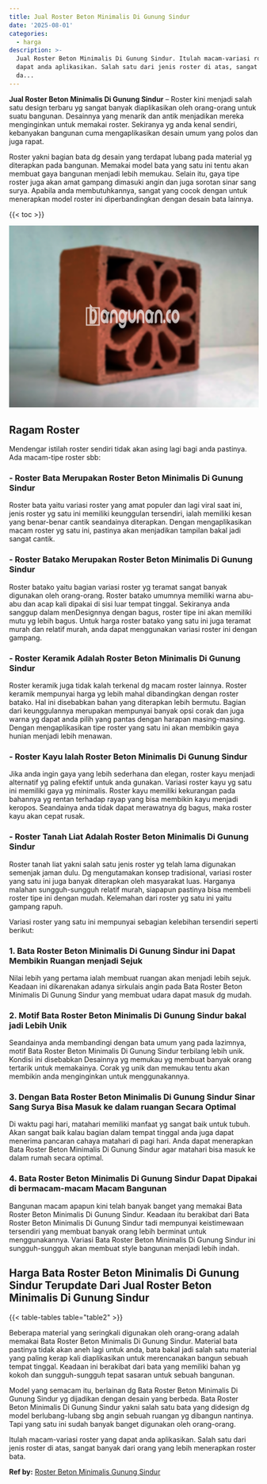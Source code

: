 ```yaml
---
title: Jual Roster Beton Minimalis Di Gunung Sindur
date: '2025-08-01'
categories:
  - harga
description: >-
  Jual Roster Beton Minimalis Di Gunung Sindur. Itulah macam-variasi roster yang
  dapat anda aplikasikan. Salah satu dari jenis roster di atas, sangat banyak
  da...
---
```


**Jual Roster Beton Minimalis Di Gunung Sindur** – Roster kini menjadi salah satu design terbaru yg sangat banyak diaplikasikan oleh orang-orang untuk suatu bangunan. Desainnya yang menarik dan antik menjadikan mereka menginginkan untuk memakai roster. Sekiranya yg anda kenal sendiri, kebanyakan bangunan cuma mengaplikasikan desain umum yang polos dan juga rapat.

Roster yakni bagian bata dg desain yang terdapat lubang pada material yg diterapkan pada bangunan. Memakai model bata yang satu ini tentu akan membuat gaya bangunan menjadi lebih memukau. Selain itu, gaya tipe roster juga akan amat gampang dimasuki angin dan juga sorotan sinar sang surya. Apabila anda membutuhkannya, sangat yang cocok dengan untuk menerapkan model roster ini diperbandingkan dengan desain bata lainnya.

{{< toc >}}

![Jual Roster Beton Minimalis Di Gunung Sindur](/images/bata-roster-minimalis-27.png)

## Ragam Roster

Mendengar istilah roster sendiri tidak akan asing lagi bagi anda pastinya. Ada macam-tipe roster sbb:

### \- Roster Bata Merupakan Roster Beton Minimalis Di Gunung Sindur

Roster bata yaitu variasi roster yang amat populer dan lagi viral saat ini, jenis roster yg satu ini memiliki keunggulan tersendiri, ialah memiliki kesan yang benar-benar cantik seandainya diterapkan. Dengan mengaplikasikan macam roster yg satu ini, pastinya akan menjadikan tampilan bakal jadi sangat cantik.

### \- Roster Batako Merupakan Roster Beton Minimalis Di Gunung Sindur

Roster batako yaitu bagian variasi roster yg teramat sangat banyak digunakan oleh orang-orang. Roster batako umumnya memiliki warna abu-abu dan acap kali dipakai di sisi luar tempat tinggal. Sekiranya anda sanggup dalam menDesignnya dengan bagus, roster tipe ini akan memiliki mutu yg lebih bagus. Untuk harga roster batako yang satu ini juga teramat murah dan relatif murah, anda dapat menggunakan variasi roster ini dengan gampang.

### \- Roster Keramik Adalah Roster Beton Minimalis Di Gunung Sindur

Roster keramik juga tidak kalah terkenal dg macam roster lainnya. Roster keramik mempunyai harga yg lebih mahal dibandingkan dengan roster batako. Hal ini disebabkan bahan yang diterapkan lebih bermutu. Bagian dari keunggulannya merupakan mempunyai banyak opsi corak dan juga warna yg dapat anda pilih yang pantas dengan harapan masing-masing. Dengan mengaplikasikan tipe roster yang satu ini akan membikin gaya hunian menjadi lebih menawan.

### \- Roster Kayu Ialah Roster Beton Minimalis Di Gunung Sindur

Jika anda ingin gaya yang lebih sederhana dan elegan, roster kayu menjadi alternatif yg paling efektif untuk anda gunakan. Variasi roster kayu yg satu ini memiliki gaya yg minimalis. Roster kayu memiliki kekurangan pada bahannya yg rentan terhadap rayap yang bisa membikin kayu menjadi keropos. Seandainya anda tidak dapat merawatnya dg bagus, maka roster kayu akan cepat rusak.

### \- Roster Tanah Liat Adalah Roster Beton Minimalis Di Gunung Sindur

Roster tanah liat yakni salah satu jenis roster yg telah lama digunakan semenjak jaman dulu. Dg mengutamakan konsep tradisional, variasi roster yang satu ini juga banyak diterapkan oleh masyarakat luas. Harganya malahan sungguh-sungguh relatif murah, siapapun pastinya bisa membeli roster tipe ini dengan mudah. Kelemahan dari roster yg satu ini yaitu gampang rapuh.

Variasi roster yang satu ini mempunyai sebagian kelebihan tersendiri seperti berikut:

### 1\. Bata Roster Beton Minimalis Di Gunung Sindur ini Dapat Membikin Ruangan menjadi Sejuk

Nilai lebih yang pertama ialah membuat ruangan akan menjadi lebih sejuk. Keadaan ini dikarenakan adanya sirkulais angin pada Bata Roster Beton Minimalis Di Gunung Sindur yang membuat udara dapat masuk dg mudah.

### 2\. Motif Bata Roster Beton Minimalis Di Gunung Sindur bakal jadi Lebih Unik

Seandainya anda membandingi dengan bata umum yang pada lazimnya, motif Bata Roster Beton Minimalis Di Gunung Sindur terbilang lebih unik. Kondisi ini disebabkan Desainnya yg memukau yg membuat banyak orang tertarik untuk memakainya. Corak yg unik dan memukau tentu akan membikin anda menginginkan untuk menggunakannya.

### 3\. Dengan Bata Roster Beton Minimalis Di Gunung Sindur Sinar Sang Surya Bisa Masuk ke dalam ruangan Secara Optimal

Di waktu pagi hari, matahari memiliki manfaat yg sangat baik untuk tubuh. Akan sangat baik kalau bagian dalam tempat tinggal anda juga dapat menerima pancaran cahaya matahari di pagi hari. Anda dapat menerapkan Bata Roster Beton Minimalis Di Gunung Sindur agar matahari bisa masuk ke dalam rumah secara optimal.

### 4\. Bata Roster Beton Minimalis Di Gunung Sindur Dapat Dipakai di bermacam-macam Macam Bangunan

Bangunan macam apapun kini telah banyak banget yang memakai Bata Roster Beton Minimalis Di Gunung Sindur. Keadaan itu berakibat dari Bata Roster Beton Minimalis Di Gunung Sindur tadi mempunyai keistimewaan tersendiri yang membuat banyak orang lebih berminat untuk menggunakannya. Variasi Bata Roster Beton Minimalis Di Gunung Sindur ini sungguh-sungguh akan membuat style bangunan menjadi lebih indah.

## Harga Bata Roster Beton Minimalis Di Gunung Sindur Terupdate Dari Jual Roster Beton Minimalis Di Gunung Sindur

{{< table-tables table="table2" >}}

Beberapa material yang seringkali digunakan oleh orang-orang adalah memakai Bata Roster Beton Minimalis Di Gunung Sindur. Material bata pastinya tidak akan aneh lagi untuk anda, bata bakal jadi salah satu material yang paling kerap kali diaplikasikan untuk merencanakan bangun sebuah tempat tinggal. Keadaan ini berakibat dari bata yang memiliki bahan yg kokoh dan sungguh-sungguh tepat sasaran untuk sebuah bangunan.

Model yang semacam itu, berlainan dg Bata Roster Beton Minimalis Di Gunung Sindur yg dijadikan dengan desain yang berbeda. Bata Roster Beton Minimalis Di Gunung Sindur yakni salah satu bata yang didesign dg model berlubang-lubang sbg angin sebuah ruangan yg dibangun nantinya. Tapi yang satu ini sudah banyak banget digunakan oleh orang-orang.

Itulah macam-variasi roster yang dapat anda aplikasikan. Salah satu dari jenis roster di atas, sangat banyak dari orang yang lebih menerapkan roster bata.

**Ref by:** [Roster Beton Minimalis Gunung Sindur](https://id.wikipedia.org/wiki/Roster)
